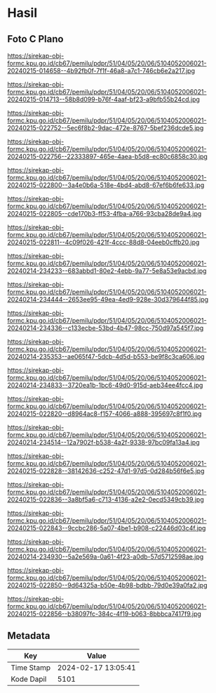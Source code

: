 # Hasil

## Foto C Plano

https://sirekap-obj-formc.kpu.go.id/cb67/pemilu/pdpr/51/04/05/20/06/5104052006021-20240215-014658--4b92fb0f-7f1f-46a8-a7c1-746cb6e2a217.jpg

https://sirekap-obj-formc.kpu.go.id/cb67/pemilu/pdpr/51/04/05/20/06/5104052006021-20240215-014713--58b8d099-b76f-4aaf-bf23-a9bfb55b24cd.jpg

https://sirekap-obj-formc.kpu.go.id/cb67/pemilu/pdpr/51/04/05/20/06/5104052006021-20240215-022752--5ec6f8b2-9dac-472e-8767-5bef236dcde5.jpg

https://sirekap-obj-formc.kpu.go.id/cb67/pemilu/pdpr/51/04/05/20/06/5104052006021-20240215-022756--22333897-465e-4aea-b5d8-ec80c6858c30.jpg

https://sirekap-obj-formc.kpu.go.id/cb67/pemilu/pdpr/51/04/05/20/06/5104052006021-20240215-022800--3a4e0b6a-518e-4bd4-abd8-67ef6b6fe633.jpg

https://sirekap-obj-formc.kpu.go.id/cb67/pemilu/pdpr/51/04/05/20/06/5104052006021-20240215-022805--cde170b3-ff53-4fba-a766-93cba28de9a4.jpg

https://sirekap-obj-formc.kpu.go.id/cb67/pemilu/pdpr/51/04/05/20/06/5104052006021-20240215-022811--4c09f026-421f-4ccc-88d8-04eeb0cffb20.jpg

https://sirekap-obj-formc.kpu.go.id/cb67/pemilu/pdpr/51/04/05/20/06/5104052006021-20240214-234233--683abbd1-80e2-4ebb-9a77-5e8a53e9acbd.jpg

https://sirekap-obj-formc.kpu.go.id/cb67/pemilu/pdpr/51/04/05/20/06/5104052006021-20240214-234444--2653ee95-49ea-4ed9-928e-30d379644f85.jpg

https://sirekap-obj-formc.kpu.go.id/cb67/pemilu/pdpr/51/04/05/20/06/5104052006021-20240214-234336--c133ecbe-53bd-4b47-98cc-750d97a545f7.jpg

https://sirekap-obj-formc.kpu.go.id/cb67/pemilu/pdpr/51/04/05/20/06/5104052006021-20240214-235353--ae065f47-5dcb-4d5d-b553-be9f8c3ca606.jpg

https://sirekap-obj-formc.kpu.go.id/cb67/pemilu/pdpr/51/04/05/20/06/5104052006021-20240214-234833--3720ea1b-1bc6-49d0-915d-aeb34ee4fcc4.jpg

https://sirekap-obj-formc.kpu.go.id/cb67/pemilu/pdpr/51/04/05/20/06/5104052006021-20240215-022820--d8964ac8-f157-4066-a888-395697c8f1f0.jpg

https://sirekap-obj-formc.kpu.go.id/cb67/pemilu/pdpr/51/04/05/20/06/5104052006021-20240214-234514--12a7902f-b538-4a2f-9338-97bc09fa13a4.jpg

https://sirekap-obj-formc.kpu.go.id/cb67/pemilu/pdpr/51/04/05/20/06/5104052006021-20240215-022828--38142636-c252-47d1-97d5-0d284b56f6e5.jpg

https://sirekap-obj-formc.kpu.go.id/cb67/pemilu/pdpr/51/04/05/20/06/5104052006021-20240215-022836--3a8bf5a6-c713-4136-a2e2-0ecd5349cb39.jpg

https://sirekap-obj-formc.kpu.go.id/cb67/pemilu/pdpr/51/04/05/20/06/5104052006021-20240215-022843--9ccbc286-5a07-4be1-b908-c22446d03c4f.jpg

https://sirekap-obj-formc.kpu.go.id/cb67/pemilu/pdpr/51/04/05/20/06/5104052006021-20240214-234930--5a2e569a-0a61-4f23-a0db-57d5712598ae.jpg

https://sirekap-obj-formc.kpu.go.id/cb67/pemilu/pdpr/51/04/05/20/06/5104052006021-20240215-022850--9d64325a-b50e-4b98-bdbb-79d0e39a0fa2.jpg

https://sirekap-obj-formc.kpu.go.id/cb67/pemilu/pdpr/51/04/05/20/06/5104052006021-20240215-022856--b38097fc-384c-4f19-b063-8bbbca7417f9.jpg


## Metadata

| Key        | Value               |
| ---------- | ------------------- |
| Time Stamp | 2024-02-17 13:05:41 |
| Kode Dapil | 5101                |



